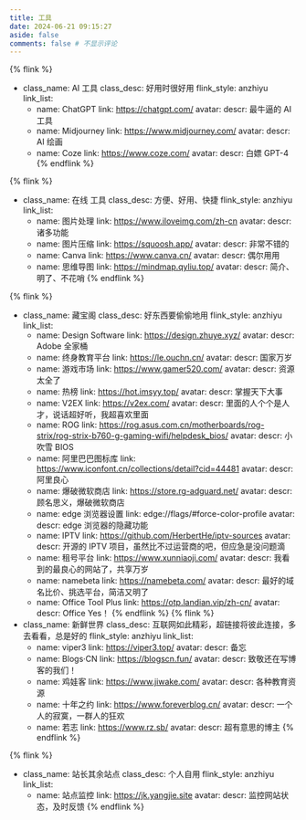 ```yaml
---
title: 工具
date: 2024-06-21 09:15:27
aside: false
comments: false # 不显示评论
---
```


{% flink %}
- class_name: AI 工具
  class_desc: 好用时很好用
  flink_style: anzhiyu
  link_list:
    - name: ChatGPT
      link: https://chatgpt.com/
      avatar: 
      descr: 最牛逼的 AI 工具
    - name: Midjourney
      link: https://www.midjourney.com/
      avatar: 
      descr: AI 绘画
    - name: Coze
      link: https://www.coze.com/
      avatar: 
      descr: 白嫖 GPT-4
{% endflink %}

{% flink %}
- class_name: 在线 工具
  class_desc: 方便、好用、快捷
  flink_style: anzhiyu
  link_list:
    - name: 图片处理
      link: https://www.iloveimg.com/zh-cn
      avatar: 
      descr: 诸多功能
    - name: 图片压缩
      link: https://squoosh.app/
      avatar: 
      descr: 非常不错的
    - name: Canva
      link: https://www.canva.cn/
      avatar: 
      descr: 偶尔用用
    - name: 思维导图
      link: https://mindmap.qyliu.top/
      avatar:
      descr: 简介、明了、不花哨
{% endflink %}

{% flink %}
- class_name: 藏宝阁
  class_desc: 好东西要偷偷地用
  flink_style: anzhiyu
  link_list:
    - name: Design Software
      link: https://design.zhuye.xyz/
      avatar: 
      descr: Adobe 全家桶
    - name: 终身教育平台
      link: https://le.ouchn.cn/
      avatar: 
      descr: 国家万岁
    - name: 游戏市场
      link: https://www.gamer520.com/
      avatar: 
      descr: 资源太全了
    - name: 热榜
      link: https://hot.imsyy.top/
      avatar: 
      descr: 掌握天下大事
    - name: V2EX
      link: https://v2ex.com/
      avatar: 
      descr: 里面的人个个是人才，说话超好听，我超喜欢里面
    - name: ROG 
      link: https://rog.asus.com.cn/motherboards/rog-strix/rog-strix-b760-g-gaming-wifi/helpdesk_bios/
      avatar: 
      descr: 小吹雪 BIOS
    - name: 阿里巴巴图标库
      link: https://www.iconfont.cn/collections/detail?cid=44481
      avatar: 
      descr: 阿里良心
    - name: 爆破微软商店
      link: https://store.rg-adguard.net/
      avatar: 
      descr: 顾名思义，爆破微软商店
    - name: edge 浏览器设置
      link: edge://flags/#force-color-profile
      avatar: 
      descr: edge 浏览器的隐藏功能
    - name: IPTV
      link: https://github.com/HerbertHe/iptv-sources
      avatar: 
      descr: 开源的 IPTV 项目，虽然比不过运营商的吧，但应急是没问题滴
    - name: 租号平台
      link: https://www.xunniaoji.com/
      avatar: 
      descr: 我看到的最良心的网站了，共享万岁
    - name: namebeta
      link: https://namebeta.com/
      avatar: 
      descr: 最好的域名比价、挑选平台，简洁又明了
    - name: Office Tool Plus
      link: https://otp.landian.vip/zh-cn/
      avatar: 
      descr: Office Yes！
{% endflink %}
{% flink %}
- class_name: 新鲜世界
  class_desc: 互联网如此精彩，超链接将彼此连接，多去看看，总是好的
  flink_style: anzhiyu
  link_list:
    - name: viper3
      link: https://viper3.top/
      avatar: 
      descr: 备忘
    - name: Blogs·CN
      link: https://blogscn.fun/
      avatar: 
      descr: 致敬还在写博客的我们！
    - name: 鸡娃客
      link: https://www.jiwake.com/
      avatar: 
      descr: 各种教育资源
    - name: 十年之约
      link: https://www.foreverblog.cn/
      avatar: 
      descr: 一个人的寂寞，一群人的狂欢
    - name: 若志
      link: https://www.rz.sb/
      avatar: 
      descr: 超有意思的博主
{% endflink %}

{% flink %}
- class_name: 站长其余站点
  class_desc: 个人自用
  flink_style: anzhiyu
  link_list:
    - name: 站点监控
      link: https://jk.yangjie.site
      avatar: 
      descr: 监控网站状态，及时反馈
{% endflink %}